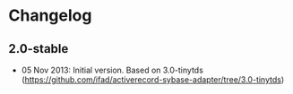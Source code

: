 # Changelog

## 2.0-stable

* 05 Nov 2013: Initial version. Based on 3.0-tinytds
               (https://github.com/ifad/activerecord-sybase-adapter/tree/3.0-tinytds)
